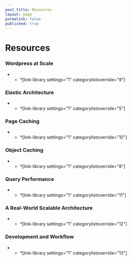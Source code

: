 ```yaml
---
post_title: Resources
layout: page
permalink: false
published: true
---
```

# Resources  

### Wordpress at Scale

*   *   *[link-library settings="1" categorylistoverride="9"] 

### Elastic Architecture

*   *   *[link-library settings="1" categorylistoverride="5"] 

### Page Caching

*   *   *[link-library settings="1" categorylistoverride="10"] 

### Object Caching

*   *   *[link-library settings="1" categorylistoverride="8"] 

### Query Performance

*   *   *[link-library settings="1" categorylistoverride="11"] 

### A Real-World Scalable Architecture

*   *   *[link-library settings="1" categorylistoverride="12"] 

### Development and Workflow

*   *   *[link-library settings="1" categorylistoverride="13"]  